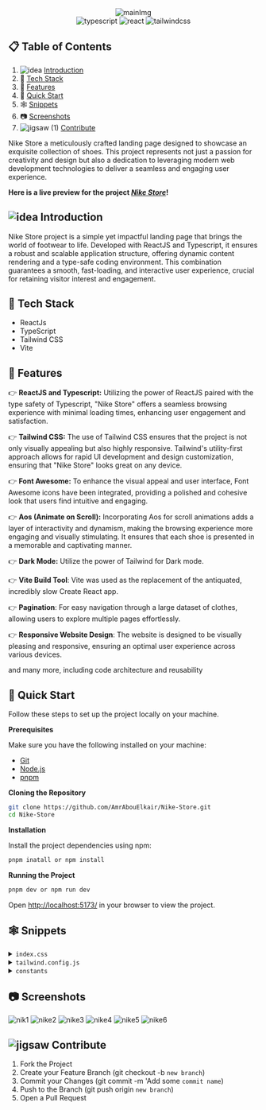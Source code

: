   <div align="center">
  <img src="https://github.com/AmrAbouElkair/Nike-Store/assets/83710148/1df648aa-536d-498f-af8f-c42993935a0c" alt="mainImg"/>
  <div>
    <img src="https://img.shields.io/badge/-TypeScript-black?style=for-the-badge&logoColor=white&logo=typescript&color=3178C6" alt="typescript" />
     <img src="https://img.shields.io/badge/-React_JS-black?style=for-the-badge&logoColor=white&logo=react&color=1786ab" alt="react" />
    <img src="https://img.shields.io/badge/-Tailwind_CSS-black?style=for-the-badge&logoColor=white&logo=tailwindcss&color=06B6D4" alt="tailwindcss" />
  </div>
  </div>

## 📋 <a name="table">Table of Contents</a>

1. ![idea](https://github.com/AmrAbouElkair/LensCrafters/assets/83710148/c8e0ad20-4a63-4fa0-8c4f-6c8368ed0adf) [Introduction](#introduction)
2. 🤖 [Tech Stack](#tech-stack)
3. 🔋 [Features](#features)
4. 🤸 [Quick Start](#quick-start)
5. 🕸️ [Snippets](#snippets)
6. 📷 [Screenshots](#screenshots)
7. ![jigsaw (1)](https://github.com/AmrAbouElkair/LensCrafters/assets/83710148/316cd490-12f9-4b15-9977-f0d202c1d150) [Contribute](#contribute)

Nike Store a meticulously crafted landing page designed to showcase an exquisite collection of shoes. This project represents not just a passion for creativity and design but also a dedication to leveraging modern web development technologies to deliver a seamless and engaging user experience.

**Here is a live preview for the project _[Nike Store](https://nike-store-mocha-three.vercel.app/)_!**

## <a name="introduction"> ![idea](https://github.com/AmrAbouElkair/LensCrafters/assets/83710148/c8e0ad20-4a63-4fa0-8c4f-6c8368ed0adf) Introduction</a>

Nike Store project is a simple yet impactful landing page that brings the world of footwear to life. Developed with ReactJS and Typescript, it ensures a robust and scalable application structure, offering dynamic content rendering and a type-safe coding environment. This combination guarantees a smooth, fast-loading, and interactive user experience, crucial for retaining visitor interest and engagement.

## <a name="tech-stack">🤖 Tech Stack</a>

- ReactJs
- TypeScript
- Tailwind CSS
- Vite

## <a name="features">🔋 Features</a>

👉 **ReactJS and Typescript:** Utilizing the power of ReactJS paired with the type safety of Typescript, "Nike Store" offers a seamless browsing experience with minimal loading times, enhancing user engagement and satisfaction.

👉 **Tailwind CSS:** The use of Tailwind CSS ensures that the project is not only visually appealing but also highly responsive. Tailwind's utility-first approach allows for rapid UI development and design customization, ensuring that "Nike Store" looks great on any device.

👉 **Font Awesome:** To enhance the visual appeal and user interface, Font Awesome icons have been integrated, providing a polished and cohesive look that users find intuitive and engaging.

👉 **Aos (Animate on Scroll):** Incorporating Aos for scroll animations adds a layer of interactivity and dynamism, making the browsing experience more engaging and visually stimulating. It ensures that each shoe is presented in a memorable and captivating manner.

👉 **Dark Mode:** Utilize the power of Tailwind for Dark mode.

👉 **Vite Build Tool**: Vite was used as the replacement of the antiquated, incredibly slow Create React app.

👉 **Pagination**: For easy navigation through a large dataset of clothes, allowing users to explore multiple pages effortlessly.

👉 **Responsive Website Design**: The website is designed to be visually pleasing and responsive, ensuring an optimal user experience across various devices.

and many more, including code architecture and reusability

## <a name="quick-start">🤸 Quick Start</a>

Follow these steps to set up the project locally on your machine.

**Prerequisites**

Make sure you have the following installed on your machine:

- [Git](https://git-scm.com/)
- [Node.js](https://nodejs.org/en)
- [pnpm](https://pnpm.io/)

**Cloning the Repository**

```bash
git clone https://github.com/AmrAbouElkair/Nike-Store.git
cd Nike-Store
```

**Installation**

Install the project dependencies using npm:

```bash
pnpm inatall or npm install
```

**Running the Project**

```bash
pnpm dev or npm run dev
```

Open [http://localhost:5173/](http://localhost:5173/) in your browser to view the project.

## <a name="snippets">🕸️ Snippets</a>

<details>
<summary><code>index.css</code></summary>

```css
@import url("https://fonts.googleapis.com/css2?family=Montserrat:wght@100;200;300;400;500;600;700;800;900&family=Palanquin:wght@100;200;300;400;500;600;700&display=swap");
@import url("https://fonts.googleapis.com/css2?family=Palanquin:wght@100;200;300;400;500;600;700&display=swap");

@tailwind base;
@tailwind components;
@tailwind utilities;

* {
  margin: 0;
  padding: 0;
  box-sizing: border-box;
  scroll-behavior: smooth;
}

button,
button:focus {
  border: none;
}

@layer components {
  .max-container {
    max-width: 1440px;
    margin: 0 auto;
  }

  .input {
    @apply sm:flex-1 max-sm:w-full text-base leading-normal text-slate-gray pl-5 max-sm:p-5 outline-none sm:border-none border max-sm:border-slate-gray max-sm:rounded-full;
  }
}

@layer utilities {
  .padding {
    @apply sm:px-16 px-8 sm:py-24 py-12;
  }

  .padding-x {
    @apply sm:px-16 px-8;
  }

  .padding-y {
    @apply sm:py-24 py-12;
  }

  .padding-l {
    @apply sm:pl-16 pl-8;
  }

  .padding-r {
    @apply sm:pr-16 pr-8;
  }

  .padding-t {
    @apply sm:pt-24 pt-12;
  }

  .padding-b {
    @apply sm:pb-24 pb-12;
  }

  .info-text {
    @apply font-montserrat text-slate-gray text-lg leading-7;
  }
}
```

</details>

<details>
<summary><code>tailwind.config.js</code></summary>

```javascript
/** @type {import('tailwindcss').Config} */
export default {
  darkMode: "class",
  content: ["./index.html", "./src/**/*.{js,ts,jsx,tsx}"],
  theme: {
    fontSize: {
      xs: ["12px", "16px"],
      sm: ["14px", "20px"],
      base: ["16px", "19.5px"],
      lg: ["18px", "21.94px"],
      xl: ["20px", "24.38px"],
      "2xl": ["24px", "29.26px"],
      "3xl": ["28px", "50px"],
      "4xl": ["48px", "58px"],
      "8xl": ["96px", "106px"],
    },
    extend: {
      fontFamily: {
        palanquin: ["Palanquin", "sans-serif"],
        montserrat: ["Montserrat", "sans-serif"],
      },
      colors: {
        primary: "#ECEEFF",
        "coral-red": "#FF6452",
        "slate-gray": "#6D6D6D",
        "pale-blue": "#F5F6FF",
        "white-400": "rgba(255, 255, 255, 0.80)",
      },
      boxShadow: {
        "3xl": "0 10px 40px rgba(0, 0, 0, 0.1)",
      },
      backgroundImage: {
        hero: "url('assets/images/collection-background.svg')",
        card: "url('assets/images/thumbnail-background.svg')",
      },
      screens: {
        wide: "1440px",
      },
    },
  },
  plugins: [],
};
```

</details>

<details>
<summary><code>constants</code></summary>

```javascript
import {
  facebook,
  instagram,
  shieldTick,
  support,
  truckFast,
  twitter,
} from "../assets/icons";
import {
  bigShoe1,
  bigShoe2,
  bigShoe3,
  customer1,
  customer2,
  shoe4,
  shoe5,
  shoe6,
  shoe7,
  thumbnailShoe1,
  thumbnailShoe2,
  thumbnailShoe3,
} from "../assets/images";

export const navLinks = [
  { href: "#home", label: "Home" },
  { href: "#about-us", label: "About Us" },
  { href: "#products", label: "Products" },
  { href: "#contact-us", label: "Contact Us" },
];

export const shoes = [
  {
    thumbnail: thumbnailShoe1,
    bigShoe: bigShoe1,
  },
  {
    thumbnail: thumbnailShoe2,
    bigShoe: bigShoe2,
  },
  {
    thumbnail: thumbnailShoe3,
    bigShoe: bigShoe3,
  },
];

export const statistics = [
  { value: "1k+", label: "Brands" },
  { value: "500+", label: "Shops" },
  { value: "250k+", label: "Customers" },
];

export const products = [
  {
    imgURL: shoe4,
    name: "Nike Air Jordan-01",
    price: "$200.20",
  },
  {
    imgURL: shoe5,
    name: "Nike Air Jordan-10",
    price: "$210.20",
  },
  {
    imgURL: shoe6,
    name: "Nike Air Jordan-100",
    price: "$220.20",
  },
  {
    imgURL: shoe7,
    name: "Nike Air Jordan-001",
    price: "$230.20",
  },
];

export const services = [
  {
    imgURL: truckFast,
    label: "Free shipping",
    subtext: "Enjoy seamless shopping with our complimentary shipping service.",
  },
  {
    imgURL: shieldTick,
    label: "Secure Payment",
    subtext:
      "Experience worry-free transactions with our secure payment options.",
  },
  {
    imgURL: support,
    label: "Love to help you",
    subtext: "Our dedicated team is here to assist you every step of the way.",
  },
];

export const reviews = [
  {
    imgURL: customer1,
    customerName: "Morich Brown",
    rating: 4.5,
    feedback:
      "The attention to detail and the quality of the product exceeded my expectations. Highly recommended!",
  },
  {
    imgURL: customer2,
    customerName: "Lota Mongeskar",
    rating: 4.5,
    feedback:
      "The product not only met but exceeded my expectations. I'll definitely be a returning customer!",
  },
];

export const footerLinks = [
  {
    title: "Products",
    links: [
      { name: "Air Force 1", link: "/" },
      { name: "Air Max 1", link: "/" },
      { name: "Air Jordan 1", link: "/" },
      { name: "Air Force 2", link: "/" },
      { name: "Nike Waffle Racer", link: "/" },
      { name: "Nike Cortez", link: "/" },
    ],
  },
  {
    title: "Help",
    links: [
      { name: "About us", link: "/" },
      { name: "FAQs", link: "/" },
      { name: "How it works", link: "/" },
      { name: "Privacy policy", link: "/" },
      { name: "Payment policy", link: "/" },
    ],
  },
  {
    title: "Get in touch",
    links: [
      { name: "customer@nike.com", link: "mailto:customer@nike.com" },
      { name: "+92554862354", link: "tel:+92554862354" },
    ],
  },
];

export const socialMedia = [
  { src: facebook, alt: "facebook logo" },
  { src: twitter, alt: "twitter logo" },
  { src: instagram, alt: "instagram logo" },
];
```

</details>

## <a name="screenshots"> 📷 Screenshots</a>

![nik1](https://github.com/AmrAbouElkair/Nike-Store/assets/83710148/1df648aa-536d-498f-af8f-c42993935a0c)
![nike2](https://github.com/AmrAbouElkair/Nike-Store/assets/83710148/3a7fff80-c799-443d-9da5-608d24680a62)
![nike3](https://github.com/AmrAbouElkair/Nike-Store/assets/83710148/498963ee-2367-4e14-86da-1d793baa216a)
![nike4](https://github.com/AmrAbouElkair/Nike-Store/assets/83710148/f91b2d6c-4d94-4239-ac92-1c2af23a37fb)
![nike5](https://github.com/AmrAbouElkair/Nike-Store/assets/83710148/94f612a3-36b1-4052-8c48-3486432f1718)
![nike6](https://github.com/AmrAbouElkair/Nike-Store/assets/83710148/5c099654-eef8-43c6-a75c-c59c3df89fde)

## <a name="contribute">![jigsaw](https://github.com/AmrAbouElkair/LensCrafters/assets/83710148/fa2848f1-94b6-4951-9334-fb9ec40c16a7) Contribute</a>

1. Fork the Project
2. Create your Feature Branch (git checkout -b `new branch`)
3. Commit your Changes (git commit -m 'Add some `commit name`)
4. Push to the Branch (git push origin `new branch`)
5. Open a Pull Request

